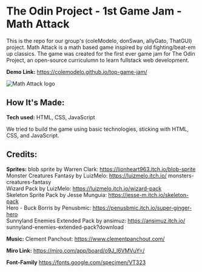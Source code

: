# The Odin Project - 1st Game Jam - Math Attack
This is the repo for our group's (coleModelo, donSwan, allyGato, ThatGUI) project. Math Attack is a math based game inspired by old fighting/beat-em up classics. The game was created for the first ever game jam for The Odin Project, an open-source curriculumn to learn fullstack web development.  

**Demo Link:** https://colemodelo.github.io/top-game-jam/

![Math Attack logo](assets/images/mathAttackV@.png)

## How It's Made:

**Tech used:** HTML, CSS, JavaScript

We tried to build the game using basic technologies, sticking with HTML, CSS, and JavaScript.

<!-- ## Optimizations
*(optional)*

You don't have to include this section but interviewers *love* that you can not only deliver a final product that looks great but also functions efficiently. Did you write something then refactor it later and the result was 5x faster than the original implementation? Did you cache your assets? Things that you write in this section are **GREAT** to bring up in interviews and you can use this section as reference when studying for technical interviews!

## Lessons Learned:

No matter what your experience level, being an engineer means continuously learning. Every time you build something you always have those *whoa this is awesome* or *fuck yeah I did it!* moments. This is where you should share those moments! Recruiters and interviewers love to see that you're self-aware and passionate about growing. -->

## Credits:

**Sprites:**
blob sprite by Warren Clark: https://lionheart963.itch.io/blob-sprite  
Monster Creatures Fantasy by LuizMelo: https://luizmelo.itch.io/  monsters-creatures-fantasy  
Wizard Pack by LuizMelo: https://luizmelo.itch.io/wizard-pack  
Skeleton Sprite Pack by Jesse Munguia: https://jesse-m.itch.io/skeleton-pack  
Hero - Buck Borris by Penusbmic: https://penusbmic.itch.io/super-ginger-hero  
Sunnyland Enemies Extended Pack by ansimuz: https://ansimuz.itch.io/  sunnyland-enemies-extended-pack?download  

**Music:**
Clement Panchout: https://www.clementpanchout.com/

<!-- **Other:** -->

**Miro Link:** https://miro.com/app/board/o9J_l6VMVuY=/

**Font-Family** https://fonts.google.com/specimen/VT323


